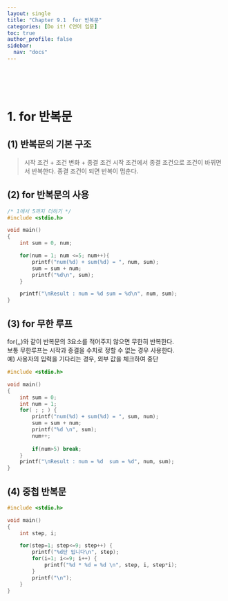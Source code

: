 ```yaml
---
layout: single
title: "Chapter 9.1  for 반복문"
categories: [Do it! C언어 입문]
toc: true
author_profile: false
sidebar:
  nav: "docs"
---
```

<br><br><br>

# 1. for 반복문

## (1) 반복문의 기본 구조
> 시작 조건 + 조건 변화 + 종결 조건
시작 조건에서 종결 조건으로 조건이 바뀌면서 반복한다. 종결 조건이 되면 반복이 멈춘다.<br>

## (2) for 반복문의 사용
```c
/* 1에서 5까지 더하기 */
#include <stdio.h>

void main()
{
    int sum = 0, num;

    for(num = 1; num <=5; num++){
        printf("num(%d) + sum(%d) = ", num, sum);
        sum = sum + num;
        printf("%d\n", sum);
    }   

    printf("\nResult : num = %d sum = %d\n", num, sum);
}
```

## (3) for 무한 루프
for(,,)와 같이 반복문의 3요소를 적어주지 않으면 무한히 반복한다.<br>
보통 무한루프는 시작과 종결을 수치로 정할 수 없는 경우 사용한다.<br>
예) 사용자의 입력을 기다리는 경우, 외부 값을 체크하여 중단 <br>
```c
#include <stdio.h>

void main()
{
    int sum = 0;
    int num = 1;
    for( ; ; ) {
        printf("num(%d) + sum(%d) = ", sum, num);
        sum = sum + num;
        printf("%d \n", sum);
        num++;
        
        if(num>5) break;
    }
    printf("\nResult : num = %d  sum = %d", num, sum);
}
```

## (4) 중첩 반복문
```c
#include <stdio.h>

void main()
{
    int step, i;

    for(step=1; step<=9; step++) {
        printf("%d단 입니다\n", step);
        for(i=1; i<=9; i++) {
            printf("%d * %d = %d \n", step, i, step*i);
        }
        printf("\n");
    }
}
```
